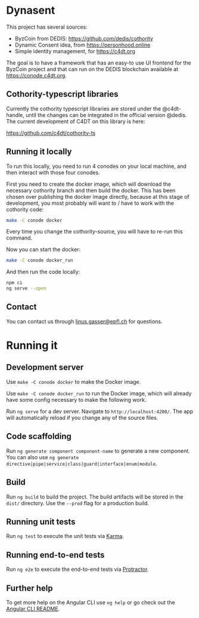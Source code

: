 # Dynasent

This project has several sources:
- ByzCoin from DEDIS: https://github.com/dedis/cothority
- Dynamic Consent idea, from https://personhood.online
- Simple identity management, for https://c4dt.org

The goal is to have a framework that has an easy-to use UI frontend for the ByzCoin project
and that can run on the DEDIS blockchain available at https://conode.c4dt.org.

## Cothority-typescript libraries

Currently the cothority typescript libraries are stored under the @c4dt-handle, until the
changes can be integrated in the official version @dedis. The current development of C4DT
on this library is here:

https://github.com/c4dt/cothority-ts

## Running it locally

To run this locally, you need to run 4 conodes on your local machine, and then interact with
those four conodes.

First you need to create the docker image, which will download the necessary cothority branch
and then build the docker. This has been chosen over publishing the docker image directly, because
at this stage of development, you most probably will want to / have to work with the cothority
code:

```bash
make -C conode docker
```

Every time you change the cothority-source, you will have to re-run this command.

Now you can start the docker:

```bash
make -C conode docker_run
```

And then run the code locally:

```bash
npm ci
ng serve --open
```

## Contact

You can contact us through linus.gasser@epfl.ch for questions.

# Running it

## Development server

Use `make -C conode docker` to make the Docker image.

Use `make -C conode docker_run` to run the Docker image, which will already have some config necessary to make the following
work.

Run `ng serve` for a dev server. Navigate to `http://localhost:4200/`. The app will automatically reload if you change any of the source files.

## Code scaffolding

Run `ng generate component component-name` to generate a new component. You can also use `ng generate directive|pipe|service|class|guard|interface|enum|module`.

## Build

Run `ng build` to build the project. The build artifacts will be stored in the `dist/` directory. Use the `--prod` flag for a production build.

## Running unit tests

Run `ng test` to execute the unit tests via [Karma](https://karma-runner.github.io).

## Running end-to-end tests

Run `ng e2e` to execute the end-to-end tests via [Protractor](http://www.protractortest.org/).

## Further help

To get more help on the Angular CLI use `ng help` or go check out the [Angular CLI README](https://github.com/angular/angular-cli/blob/master/README.md).

